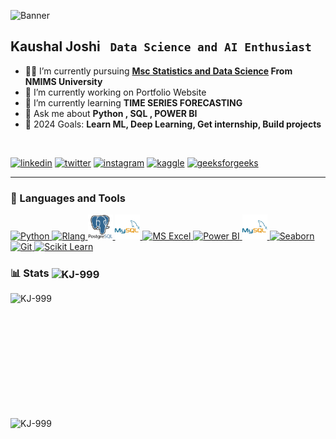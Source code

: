 ![Banner](https://media.licdn.com/dms/image/D4D16AQEd_d1o32DuwA/profile-displaybackgroundimage-shrink_350_1400/0/1705219993900?e=1710979200&v=beta&t=zZ5wXMkDxNg3Lb8YPBfZmwRvXNd8KxU5PeUte_xVO4U)

## Kaushal Joshi **` Data Science and AI Enthusiast`**

- 👨‍🏭 I’m currently pursuing **[Msc Statistics and Data Science](https://mathematics.nmims.edu/academics/programs/msc/statistics/) From NMIMS University** <br>
- 🔭 I’m currently working on Portfolio Website
- 🌱 I’m currently learning **TIME SERIES FORECASTING**
- 💬 Ask me about **Python , SQL , POWER BI**
- 🥅 2024 Goals: **Learn ML, Deep Learning, Get internship, Build projects** <br>

<br>


[![linkedin](https://img.shields.io/badge/linkedin-0A66C2?style=for-the-badge&logo=linkedin&logoColor=white)](https://www.linkedin.com/in/kaushal-joshi-13196223a/)
[![twitter](https://img.shields.io/badge/twitter-1DA1F2?style=for-the-badge&logo=twitter&logoColor=white)](https://twitter.com/KJ_IND37)
[![instagram](https://img.shields.io/badge/instagram-ec0075?style=for-the-badge&logo=instagram&logoColor=white)](https://instagram.com/kaussshalll)
[![kaggle](https://img.shields.io/badge/kaggle-20BEFF?style=for-the-badge)](https://kaggle.com/kaushalvjoshi37)
[![geeksforgeeks](https://img.shields.io/badge/geeksforgeeks-2F8D46?style=for-the-badge)](https://auth.geeksforgeeks.org/user/kaushalvdzz5/)

<!-- https://img.shields.io/badge/kaggle-20BEFF?style=for-the-badge
 https://img.shields.io/badge/geeksforgeeks-2F8D46?style=for-the-badge 
<a href="https://kaggle.com/kaushalvjoshi37" target="_blank">[<img src="https://raw.githubusercontent.com/KJ-999/kaushal_joshi/main/kaggle_badge.png"  width=100px height=28px alt="kaggle" />](https://kaggle.com/kaushalvjoshi37)<a>
[<img src="https://raw.githubusercontent.com/KJ-999/kaushal_joshi/main/gfg_badge.png" width=155px height=28px alt="geeksforgeeks"/>](https://auth.geeksforgeeks.org/user/kaushalvdzz5/)
-->

<!--[![geeksforgeeks](https://img.shields.io/badge/geeksforgeeks-2a9d47?style=for-the-badge)](https://auth.geeksforgeeks.org/user/kaushalvdzz5/) -->

---

### 🧰 Languages and Tools
<p align="left">
                <a href="https://www.python.org/" target="_blank" rel="noreferrer"> 
                <img src="https://raw.githubusercontent.com/danielcranney/readme-generator/main/public/icons/skills/python-colored.svg" alt="Python" title="Python" width="40" height="40"/>
                </a>
                 <a href="https://www.python.org/" target="_blank" rel="noreferrer"> 
                <img src="https://raw.githubusercontent.com/danielcranney/readme-generator/main/public/icons/skills/rlang-colored.svg" alt="Rlang" title="R Language" width="40" height="40"/>
                </a>
                 <a href="https://www.python.org/" target="_blank" rel="noreferrer"> 
                <img src="https://raw.githubusercontent.com/devicons/devicon/master/icons/postgresql/postgresql-original-wordmark.svg" alt="Postgresql" title="Postgresql" width="40" height="40"/>
                </a>
                 <a href="https://www.python.org/" target="_blank" rel="noreferrer"> 
                <img src="https://raw.githubusercontent.com/devicons/devicon/master/icons/mysql/mysql-original-wordmark.svg" alt="MYSql" title="MYSql" width="40" height="40"/>
                </a>
                <a href="https://www.python.org/" target="_blank" rel="noreferrer"> 
                <img src="https://img.icons8.com/color/48/000000/microsoft-excel-2019--v1.png" alt="MS Excel" title="MS Excel" width="40" height="40"/>
                </a>
                <a href="https://www.python.org/" target="_blank" rel="noreferrer"> 
                <img src="https://img.icons8.com/color/48/000000/power-bi.png" alt="Power BI" title="Power BI" width="40" height="40"/>
                </a>
                <a href="https://www.python.org/" target="_blank" rel="noreferrer"> 
                <img src="https://raw.githubusercontent.com/devicons/devicon/master/icons/mysql/mysql-original-wordmark.svg" alt="Pandas" title="Pandas" width="40" height="40"/>
                </a>
                <a href="https://www.python.org/" target="_blank" rel="noreferrer"> 
                <img src="https://seaborn.pydata.org/_images/logo-mark-lightbg.svg" alt="Seaborn" title="Seaborn" width="40" height="40"/>
                </a>
                 <a href="https://www.python.org/" target="_blank" rel="noreferrer"> 
                <img src="https://www.vectorlogo.zone/logos/git-scm/git-scm-icon.svg" alt="Git" title="Git" width="40" height="40"/>
                </a>
                 <a href="https://www.python.org/" target="_blank" rel="noreferrer"> 
                <img src="https://upload.wikimedia.org/wikipedia/commons/0/05/Scikit_learn_logo_small.svg" alt="Scikit Learn" title="Scikit Learn" width="40" height="40"/>
                </a>
</p>


### 
<h3 align="left">📊 Stats <img align="center" src="https://komarev.com/ghpvc/?username=KJ-999&label=Profile%20views&color=0e75b6&style=flat" alt="KJ-999" /> </h3>


<!-- <img align="left" src="https://github-readme-stats.vercel.app/api/top-langs?username=KJ-999&show_icons=true&locale=en&layout=compact&theme=gruvbox" alt="KJ-999" height="195px" /> -->

<img align="left" src="https://github-readme-stats.vercel.app/api?username=KJ-999&show_icons=true&theme=gruvbox" height="200px" width="400px" alt="KJ-999" />
<img align="left" src="https://streak-stats.demolab.com/?user=KJ-999&theme=gruvbox&border_radius=4.5" height="200px" width="400px" alt="KJ-999" />
